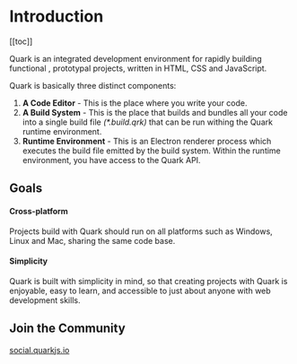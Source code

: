 # Introduction

[[toc]]

<!-- Quark is an integrated development environment for rapidly building functional , prototypal projects that run as a desktop application written in HTML, CSS and JavaScript. Quark accomplishes this by combining a subset of tools: -->

Quark is an integrated development environment for rapidly building functional , prototypal projects, written in HTML, CSS and JavaScript.

Quark is basically three distinct components:

1. __A Code Editor__ - This is the place where you write your code.
2. __A Build System__ - This is the place that builds and bundles all your code into a single build file _(*.build.qrk)_ that can be run withing the Quark runtime environment.
3. __Runtime Environment__ - This is an Electron renderer process which executes the build file emitted by the build system. Within the runtime environment, you have access to the Quark API.


## Goals

#### Cross-platform
Projects build with Quark should run on all platforms such as Windows, Linux and Mac, sharing the same code base.

#### Simplicity
Quark is built with simplicity in mind, so that creating projects with Quark is enjoyable, easy to learn, and accessible to just about anyone with web development skills.


<!--  -->

<!-- ## Releases
Quark releases frequently. We release when there are significant bug fixes, new APIs or are updating versions of Electron or Node.js. -->

<!-- ## Versioning
Once Quark releases in beta phase, it will follow [semver](https://semver.org/). Before that no gurantees are made that the API will be changed in a backwards compatible way. -->

## Join the Community
[social.quarkjs.io](https://social.quarkjs.io)


<!-- Android Studio is the official integrated development environment for Google's Android operating system, built on JetBrains' IntelliJ IDEA software and designed specifically for Android development. It is available for download on Windows, macOS and Linux based operating systems. -->